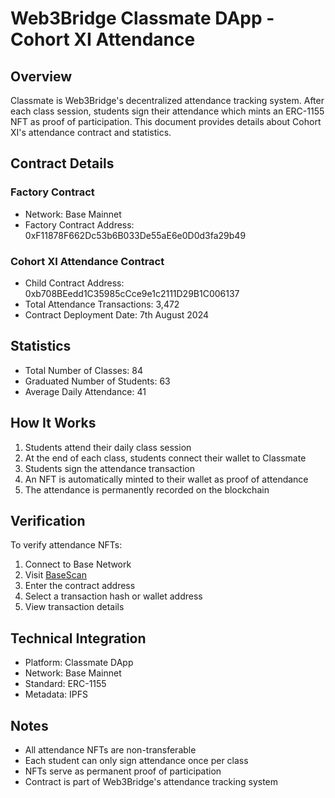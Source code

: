 # Web3Bridge Classmate DApp - Cohort XI Attendance

## Overview

Classmate is Web3Bridge's decentralized attendance tracking system. After each class session, students sign their attendance which mints an ERC-1155 NFT as proof of participation. This document provides details about Cohort XI's attendance contract and statistics.

## Contract Details

### Factory Contract

- Network: Base Mainnet
- Factory Contract Address: 0xF11878F662Dc53b6B033De55aE6e0D0d3fa29b49

### Cohort XI Attendance Contract

- Child Contract Address: 0xb708BEedd1C35985cCce9e1c2111D29B1C006137
- Total Attendance Transactions: 3,472
- Contract Deployment Date: 7th August 2024

## Statistics

- Total Number of Classes: 84
- Graduated Number of Students: 63
- Average Daily Attendance: 41

## How It Works

1. Students attend their daily class session
2. At the end of each class, students connect their wallet to Classmate
3. Students sign the attendance transaction
4. An NFT is automatically minted to their wallet as proof of attendance
5. The attendance is permanently recorded on the blockchain

## Verification

To verify attendance NFTs:

1. Connect to Base Network
2. Visit [BaseScan](https://basescan.org/)
3. Enter the contract address
4. Select a transaction hash or wallet address
5. View transaction details

## Technical Integration

- Platform: Classmate DApp
- Network: Base Mainnet
- Standard: ERC-1155
- Metadata: IPFS

## Notes

- All attendance NFTs are non-transferable
- Each student can only sign attendance once per class
- NFTs serve as permanent proof of participation
- Contract is part of Web3Bridge's attendance tracking system
